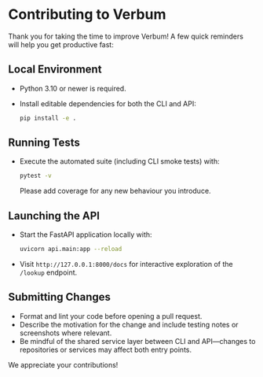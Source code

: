 # Contributing to Verbum

Thank you for taking the time to improve Verbum! A few quick reminders will help you get productive fast:

## Local Environment

- Python 3.10 or newer is required.
- Install editable dependencies for both the CLI and API:

  ```bash
  pip install -e .
  ```

## Running Tests

- Execute the automated suite (including CLI smoke tests) with:

  ```bash
  pytest -v
  ```

  Please add coverage for any new behaviour you introduce.

## Launching the API

- Start the FastAPI application locally with:

  ```bash
  uvicorn api.main:app --reload
  ```

- Visit `http://127.0.0.1:8000/docs` for interactive exploration of the `/lookup` endpoint.

## Submitting Changes

- Format and lint your code before opening a pull request.
- Describe the motivation for the change and include testing notes or screenshots where relevant.
- Be mindful of the shared service layer between CLI and API—changes to repositories or services may affect both entry points.

We appreciate your contributions!
